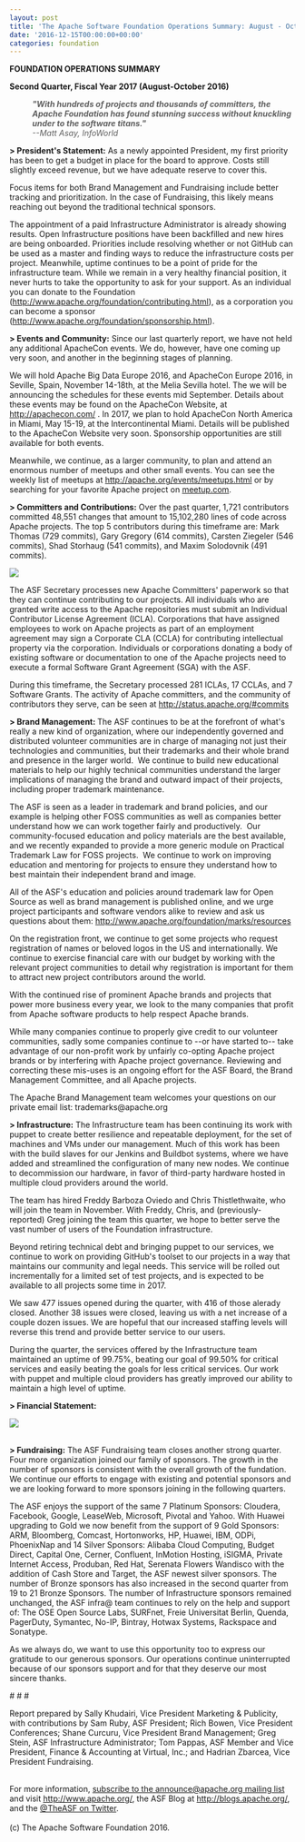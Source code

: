 ```yaml
---
layout: post
title: 'The Apache Software Foundation Operations Summary: August - October 2016'
date: '2016-12-15T00:00:00+00:00'
categories: foundation
---
```

<p><strong>FOUNDATION OPERATIONS SUMMARY</strong></p> 
  <p><strong>Second Quarter, Fiscal Year 2017 (August-October 2016)</strong></p> 
  <div> 
    <blockquote style="margin: 0px 0px 0px 40px; border: medium none; padding: 0px;"> 
      <p><strong><em>&quot;With hundreds of projects and thousands of committers, the Apache Foundation has found stunning success without knuckling under to the software titans</em></strong><strong><em>.</em></strong><em><strong>&quot;<br /></strong></em><em>--</em><em>Matt Asay, InfoWorld</em></p> 
    </blockquote> 
    <p> </p> 
    <div> 
      <p><strong>&gt; President's Statement:</strong>&nbsp;As a newly appointed President, my first priority has been to get a budget in place for the board to approve. Costs still slightly exceed revenue, but we have adequate reserve to cover this.</p> 
      <p>Focus items for both Brand Management and Fundraising include better tracking and prioritization. In the case of Fundraising, this likely means reaching out beyond the traditional technical sponsors.</p> 
      <p>The appointment of a paid Infrastructure Administrator is already showing results. Open Infrastructure positions have been backfilled and new hires are being onboarded. Priorities include resolving whether or not GitHub can be used as a master and finding ways to reduce the infrastructure costs per project. Meanwhile, uptime continues to be a point of pride for the infrastructure team. While we remain in a very healthy financial position, it never hurts to take the opportunity to ask for your support. As an individual you can donate to the Foundation (<a href="http://www.apache.org/foundation/contributing.html">http://www.apache.org/foundation/contributing.html</a>), as a corporation you can become a sponsor (<a href="http://www.apache.org/foundation/sponsorship.html">http://www.apache.org/foundation/sponsorship.html</a>).</p> 
      <p><strong>&gt;&nbsp;</strong><strong>Events and&nbsp;</strong><strong>Community:</strong>&nbsp;Since our last quarterly report, we have not held any additional ApacheCon events. We do, however, have one coming up very soon, and another in the beginning stages of planning.&nbsp;</p> 
      <p>We will hold Apache Big Data Europe 2016, and ApacheCon Europe 2016, in Seville, Spain, November 14-18th, at the Melia Sevilla hotel. The we will be announcing the schedules for these events mid September. Details about these events may be found on the ApacheCon Website, at <a href="http://apachecon.com/">http://apachecon.com/</a>&nbsp;.&nbsp;In 2017, we plan to hold ApacheCon North America in Miami, May 15-19, at the Intercontinental Miami. Details will be published to the ApacheCon Website very soon. Sponsorship opportunities are still available for both events.</p> 
      <p>Meanwhile, we continue, as a larger community, to plan and attend an enormous number of meetups and other small events. You can see the weekly list of meetups at <a href="http://apache.org/events/meetups.html">http://apache.org/events/meetups.html</a> or by searching for your favorite Apache project on <a href="https://www.meetup.com/">meetup.com</a>.<br /></p> 
      <p> </p> 
      <div> 
        <p><strong>&gt; Committers and Contributions:</strong>&nbsp;Over the past quarter, 1,721 contributors committed 48,551 changes that amount to 15,102,280 lines of code across Apache projects. The top 5 contributors during this timeframe are: Mark Thomas (729 commits), Gary Gregory (614 commits), Carsten Ziegeler (546 commits), Shad Storhaug (541 commits), and Maxim Solodovnik (491 commits).</p> 
        <p><img src="https://blogs.apache.org/foundation/mediaresource/6d57e0d6-618b-438c-afe9-666e76d2c796" /></p> 
        <p>The ASF Secretary processes new Apache Committers' paperwork so that they can continue contributing to our projects. All individuals who are granted write access to the Apache repositories must submit an Individual Contributor License Agreement (ICLA). Corporations that have assigned employees to work on Apache projects as part of an employment agreement may sign a Corporate CLA (CCLA) for contributing intellectual property via the corporation.&nbsp;Individuals or corporations donating a body of existing software or documentation to one of the Apache projects need to execute a formal Software Grant Agreement (SGA) with the ASF.&nbsp;</p> 
        <div> 
          <p>During this timeframe, the Secretary processed 281 ICLAs, 17 CCLAs, and 7 Software Grants. The activity of Apache committers, and the community of contributors they serve, can be seen at <a href="http://status.apache.org/#commits">http://status.apache.org/#commits</a></p> 
        </div> 
      </div> 
    </div> 
    <div> 
      <p> </p><strong> 
        <p> </p></strong><strong> 
        <p> </p></strong> 
      <p><strong>&gt; Brand Management:&nbsp;</strong>The ASF continues to be at the forefront of what's really a new kind of organization, where our independently governed and distributed volunteer communities are in charge of managing not just their technologies and communities, but their trademarks and their whole brand and presence in the larger world. &nbsp;We continue to build new educational materials to help our highly technical communities understand the larger implications of managing the brand and outward impact of their projects, including proper trademark maintenance.</p> 
      <p>The ASF is seen as a leader in trademark and brand policies, and our example is helping other FOSS communities as well as companies better understand how we can work together fairly and productively. &nbsp;Our community-focused education and policy materials are the best available, and we recently expanded to provide a more generic module on Practical Trademark Law for FOSS projects. &nbsp;We continue to work on improving education and mentoring for projects to ensure they understand how to best maintain their independent brand and image.</p> 
      <p>All of the ASF's education and policies around trademark law for Open Source as well as brand management is published online, and we urge project participants and software vendors alike to review and ask us questions about them: <a href="http://www.apache.org/foundation/marks/resources">http://www.apache.org/foundation/marks/resources</a></p> 
      <p>On the registration front, we continue to get some projects who request registration of names or beloved logos in the US and internationally. We continue to exercise financial care with our budget by working with the relevant project communities to detail why registration is important for them to attract new project contributors around the world.</p> 
      <p>With the continued rise of prominent Apache brands and projects that power more business every year, we look to the many companies that profit from Apache software products to help respect Apache brands.</p> 
      <p>While many companies continue to properly give credit to our volunteer communities, sadly some companies continue to --or have started to-- take advantage of our non-profit work by unfairly co-opting Apache project brands or by interfering with Apache project governance. Reviewing and correcting these mis-uses is an ongoing effort for the ASF Board, the Brand Management Committee, and all Apache projects.</p> 
      <p>The Apache Brand Management team welcomes your questions on our private email list: trademarks@apache.org</p> 
      <p><strong>&gt; Infrastructure:</strong>&nbsp;The Infrastructure team has been continuing its work with puppet to create better resilience and repeatable deployment, for the set of machines and VMs under our management. Much of this work has been with the build slaves for our Jenkins and Buildbot systems, where we have added and streamlined the configuration of many new nodes. We continue to decommission our hardware, in favor of third-party hardware hosted in multiple cloud providers around the world.</p> 
      <p>The team has hired Freddy Barboza Oviedo and Chris Thistlethwaite, who will join the team in November. With Freddy, Chris, and (previously-reported) Greg joining the team this quarter, we hope to better serve the vast number of users of the Foundation infrastructure.</p> 
      <p>Beyond retiring technical debt and bringing puppet to our services, we continue to work on providing GitHub's toolset to our projects in a way that maintains our community and legal needs. This service will be rolled out incrementally for a limited set of test projects, and is expected to be available to all projects some time in 2017.</p> 
      <p>We saw 477 issues opened during the quarter, with 416 of those alerady closed. Another 38 issues were closed, leaving us with a net increase of a couple dozen issues. We are hopeful that our increased staffing levels will reverse this trend and provide better service to our users.</p> 
      <p>During the quarter, the services offered by the Infrastructure team maintained an uptime of 99.75%, beating our goal of 99.50% for critical services and easily beating the goals for less critical services. Our work with puppet and multiple cloud providers has greatly improved our ability to maintain a high level of uptime.</p> 
      <p> </p> 
    </div> 
    <div> 
      <p><strong>&gt; Financial Statement:</strong></p> 
      <p> </p> 
      <p><img src="https://blogs.apache.org/foundation/mediaresource/8822c108-61b8-4610-abed-7bf12b024d43" /> </p> 
      <p> </p> 
    </div> 
    <div> 
      <div> 
        <p><strong><br />&gt; Fundraising:</strong>&nbsp;The ASF Fundraising team closes another strong quarter. Four more organization joined our family of sponsors. The growth in the number of sponsors is consistent with the overall growth of the fundation. We continue our efforts to engage with existing and potential sponsors and we are looking forward to more sponsors joining in the following quarters.</p> 
        <p>The ASF enjoys the support of the same 7 Platinum Sponsors: Cloudera, Facebook, Google, LeaseWeb, Microsoft, Pivotal and Yahoo. With Huawei upgrading to Gold we now benefit from the support of 9 Gold Sponsors: ARM, Bloomberg, Comcast, Hortonworks, HP, Huawei, IBM, ODPi, PhoenixNap and 14 Silver Sponsors: Alibaba Cloud Computing, Budget Direct, Capital One, Cerner, Confluent, InMotion Hosting, iSIGMA, Private Internet Access, Produban, Red Hat, Serenata Flowers Wandisco with the addition of Cash Store and Target, the ASF newest silver sponsors. The number of Bronze sponsors has also increased in the second quarter from 19 to 21 Bronze Sponsors. The number of Infrastructure sponsors remained unchanged, the ASF infra@ team continues to rely on the help and support of: The OSE Open Source Labs, SURFnet, Freie Universitat Berlin, Quenda, PagerDuty, Symantec, No-IP, Bintray, Hotwax Systems, Rackspace and Sonatype.</p> 
        <p>As we always do, we want to use this opportunity too to express our gratitude to our generous sponsors. Our operations continue uninterrupted because of our sponsors support and for that they deserve our most sincere thanks.</p> 
      </div> 
      <div># # #</div> 
    </div> 
    <div> 
      <p>Report prepared by Sally Khudairi, Vice President Marketing &amp; Publicity, with contributions by Sam Ruby,&nbsp;ASF President; Rich Bowen, Vice President Conferences; Shane Curcuru, Vice President Brand Management; Greg Stein, ASF Infrastructure Administrator; Tom Pappas, ASF Member and Vice President, Finance &amp; Accounting at Virtual, Inc.; and Hadrian Zbarcea, Vice President Fundraising.</p> 
      <p><br />For more information, <a href="http://apache.org/foundation/mailinglists.html#foundation-announce">subscribe to the announce@apache.org mailing list</a> and visit <a href="http://www.apache.org/">http://www.apache.org/</a>, the ASF Blog at <a href="http://blogs.apache.org/">http://blogs.apache.org/</a>, and the <a href="https://twitter.com/TheASF">@TheASF on Twitter</a>.<br /><br />(c) The Apache Software Foundation 2016.</p> 
    </div> 
  </div>
